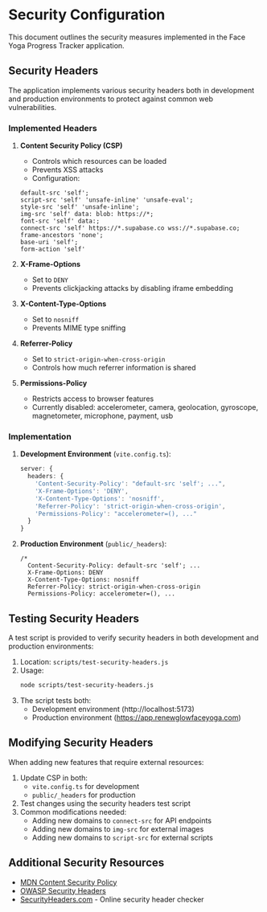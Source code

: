 # Security Configuration

This document outlines the security measures implemented in the Face Yoga Progress Tracker application.

## Security Headers

The application implements various security headers both in development and production environments to protect against common web vulnerabilities.

### Implemented Headers

1. **Content Security Policy (CSP)**
   - Controls which resources can be loaded
   - Prevents XSS attacks
   - Configuration:
   ```
   default-src 'self';
   script-src 'self' 'unsafe-inline' 'unsafe-eval';
   style-src 'self' 'unsafe-inline';
   img-src 'self' data: blob: https://*;
   font-src 'self' data:;
   connect-src 'self' https://*.supabase.co wss://*.supabase.co;
   frame-ancestors 'none';
   base-uri 'self';
   form-action 'self'
   ```

2. **X-Frame-Options**
   - Set to `DENY`
   - Prevents clickjacking attacks by disabling iframe embedding

3. **X-Content-Type-Options**
   - Set to `nosniff`
   - Prevents MIME type sniffing

4. **Referrer-Policy**
   - Set to `strict-origin-when-cross-origin`
   - Controls how much referrer information is shared

5. **Permissions-Policy**
   - Restricts access to browser features
   - Currently disabled: accelerometer, camera, geolocation, gyroscope, magnetometer, microphone, payment, usb

### Implementation

1. **Development Environment** (`vite.config.ts`):
   ```typescript
   server: {
     headers: {
       'Content-Security-Policy': "default-src 'self'; ...",
       'X-Frame-Options': 'DENY',
       'X-Content-Type-Options': 'nosniff',
       'Referrer-Policy': 'strict-origin-when-cross-origin',
       'Permissions-Policy': "accelerometer=(), ..."
     }
   }
   ```

2. **Production Environment** (`public/_headers`):
   ```
   /*
     Content-Security-Policy: default-src 'self'; ...
     X-Frame-Options: DENY
     X-Content-Type-Options: nosniff
     Referrer-Policy: strict-origin-when-cross-origin
     Permissions-Policy: accelerometer=(), ...
   ```

## Testing Security Headers

A test script is provided to verify security headers in both development and production environments:

1. Location: `scripts/test-security-headers.js`
2. Usage:
   ```bash
   node scripts/test-security-headers.js
   ```
3. The script tests both:
   - Development environment (http://localhost:5173)
   - Production environment (https://app.renewglowfaceyoga.com)

## Modifying Security Headers

When adding new features that require external resources:

1. Update CSP in both:
   - `vite.config.ts` for development
   - `public/_headers` for production
2. Test changes using the security headers test script
3. Common modifications needed:
   - Adding new domains to `connect-src` for API endpoints
   - Adding new domains to `img-src` for external images
   - Adding new domains to `script-src` for external scripts

## Additional Security Resources

- [MDN Content Security Policy](https://developer.mozilla.org/en-US/docs/Web/HTTP/CSP)
- [OWASP Security Headers](https://owasp.org/www-project-secure-headers/)
- [SecurityHeaders.com](https://securityheaders.com) - Online security header checker
